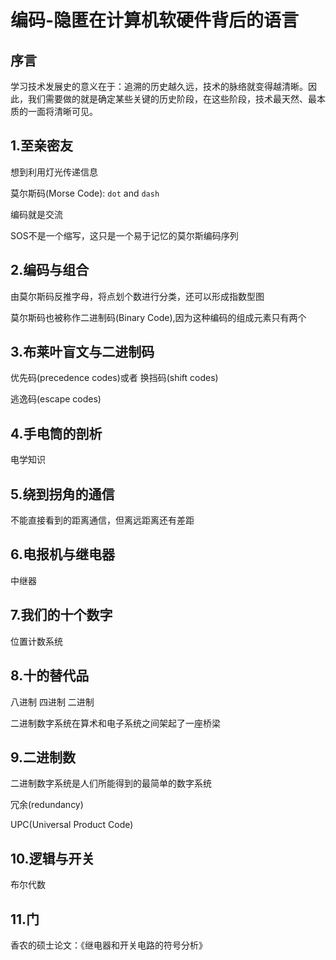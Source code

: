 # 编码-隐匿在计算机软硬件背后的语言

## 序言

学习技术发展史的意义在于：追溯的历史越久远，技术的脉络就变得越清晰。因此，我们需要做的就是确定某些关键的历史阶段，在这些阶段，技术最天然、最本质的一面将清晰可见。

## 1.至亲密友

想到利用灯光传递信息

莫尔斯码(Morse Code): `dot` and `dash`

编码就是交流 

SOS不是一个缩写，这只是一个易于记忆的莫尔斯编码序列

## 2.编码与组合

由莫尔斯码反推字母，将点划个数进行分类，还可以形成指数型图

莫尔斯码也被称作二进制码(Binary Code),因为这种编码的组成元素只有两个

## 3.布莱叶盲文与二进制码

优先码(precedence codes)或者 换挡码(shift codes)

逃逸码(escape codes)

## 4.手电筒的剖析

电学知识

## 5.绕到拐角的通信

不能直接看到的距离通信，但离远距离还有差距

## 6.电报机与继电器

中继器

## 7.我们的十个数字

位置计数系统

## 8.十的替代品

八进制 四进制 二进制

二进制数字系统在算术和电子系统之间架起了一座桥梁

## 9.二进制数

二进制数字系统是人们所能得到的最简单的数字系统

冗余(redundancy)

UPC(Universal Product Code)

## 10.逻辑与开关

布尔代数

## 11.门

香农的硕士论文：《继电器和开关电路的符号分析》


